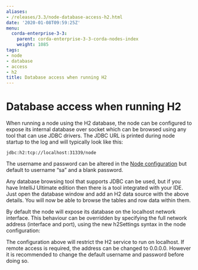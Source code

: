 ```yaml
---
aliases:
- /releases/3.3/node-database-access-h2.html
date: '2020-01-08T09:59:25Z'
menu: 
  corda-enterprise-3-3:
    parent: corda-enterprise-3-3-corda-nodes-index
    weight: 1085
tags:
- node
- database
- access
- h2
title: Database access when running H2
---
```



# Database access when running H2

When running a node using the H2 database, the node can be configured to expose its internal database over socket which
can be browsed using any tool that can use JDBC drivers.
The JDBC URL is printed during node startup to the log and will typically look like this:


`jdbc:h2:tcp://localhost:31339/node`


The username and password can be altered in the [Node configuration](corda-configuration-file.md) but default to username “sa” and a blank
password.

Any database browsing tool that supports JDBC can be used, but if you have IntelliJ Ultimate edition then there is
a tool integrated with your IDE. Just open the database window and add an H2 data source with the above details.
You will now be able to browse the tables and row data within them.

By default the node will expose its database on the localhost network interface. This behaviour can be
overridden by specifying the full network address (interface and port), using the new h2Settings
syntax in the node configuration:

The configuration above will restrict the H2 service to run on localhost. If remote access is required, the address
can be changed to 0.0.0.0. However it is recommended to change the default username and password
before doing so.


